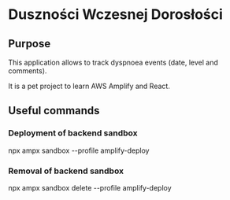 # Duszności Wczesnej Dorosłości

## Purpose
This application allows to track dyspnoea events (date, level and comments).

It is a pet project to learn AWS Amplify and React.

## Useful commands

### Deployment of backend sandbox
npx ampx sandbox --profile amplify-deploy

### Removal of backend sandbox
npx ampx sandbox delete --profile amplify-deploy
